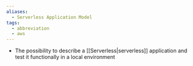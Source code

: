 ```yaml
---
aliases:
  - Serverless Application Model
tags:
  - abbreviation
  - aws
---
```

- The possibility to describe a [[Serverless|serverless]] application and test it functionally in a local environment